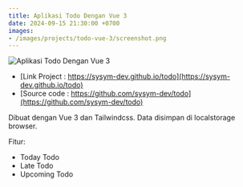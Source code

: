 ```yaml
---
title: Aplikasi Todo Dengan Vue 3
date: 2024-09-15 21:30:00 +0700
images:
- /images/projects/todo-vue-3/screenshot.png
---
```


![Aplikasi Todo Dengan Vue 3](/images/projects/todo-vue-3/screenshot.png)

- [Link Project : https://sysym-dev.github.io/todo](https://sysym-dev.github.io/todo)
- [Source code : https://github.com/sysym-dev/todo](https://github.com/sysym-dev/todo)

Dibuat dengan Vue 3 dan Tailwindcss. Data disimpan di localstorage browser.

Fitur:

- Today Todo
- Late Todo
- Upcoming Todo
